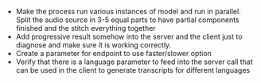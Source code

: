 - Make the process run various instances of model and run in parallel. Split the audio source in 3-5 equal parts to have partial components finished and the stitch everything together
- Add progressive result somehow into the server and the client just to diagnose and make sure it is working correctly.
- Create a parameter for endpoint to use faster/slower option
- Verify that there is a language parameter to feed into the server call that can be used in the client to generate transcripts for different languages